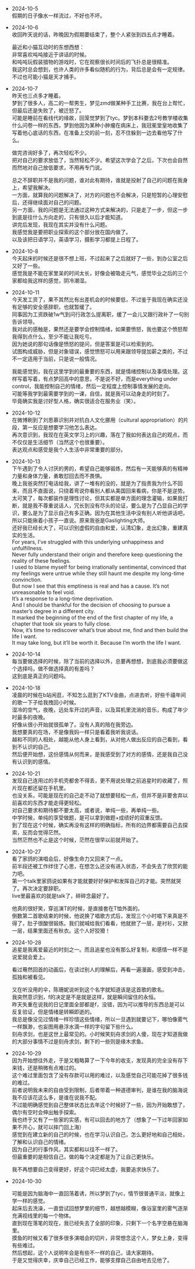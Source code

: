 - 2024-10-5 <br>
    假期的日子像水一样流过，不好也不坏。
    
- 2024-10-6 <br>
    收回昨天说的话，昨晚因为假期要结束了，整个人紧张到四五点才睡着。<br>

    最近和小猫互动时的东想西想：<br>
    非常喜欢吨吨接近于讲话的时候。<br>
    和吨吨玩假装猎物的游戏时，它在观察很长时间后的飞扑总是很精准。<br> 
    我这时总会想到，也许人类的许多看似随机的行为，背后总是会有一定规律。<br>
    不过也可能小猫是天才捕手。
    
- 2024-10-7<br>
    昨天也三点多才睡着。<br>
    梦到了很多人，高二的一帮男生，梦见zmd做某种手工比赛，我在台上帮忙，但最后还是失败了，被迁怒了。<br>
    可能是睡前在看线代的缘故，回笼觉梦到了tyc。梦到本科要去2号教学楼收集什么问卷一样的东西，梦到他因为某种小肿瘤在病床上，我冠冕堂皇地收集了写着他心底话的东西，在准备上交的前一刻，忍不住躲到一边去看他写了什么。<br>

    做完咨询好多了，再次轻松不少。<br>
    把对自己的要求放低了，当然轻松不少。希望这次学会了之后，下次也会自然而然地对自己放低要求，不用再专门说。<br>

    总之不辞职并不是我的问题，谁对此有期待，谁就是投射了自己的问题在我身上，希望我解决。<br>
    一方面，就算我的问题解决了，对方的问题也不会解决，只是短暂的心理安慰后，还得继续面对自己的问题。<br>
    另一方面，我的问题是无法通过这种方式来解决的，只是走了一步，但这一步到底是往什么方向走的，只有很久以后才能知道。<br>
    讲完后发现，我现在其实并没有什么问题。<br>
    我感觉我是要把职业探索的这个部分放在国内做了。<br>
    以及该把日语学习，英语学习，摄影学习都提上日程了。
    
- 2024-10-8<br>
    今天起床的时候还是很不想上班，不过起来了之后就好了一些，到办公室之后又好了一些。<br>
    感觉我是不能在家里呆的时间太长，好像会被吸走元气，感觉毕业之后的三个家都给我这样的感觉，阴冷潮湿。
    
- 2024-10-11<br>
    今天发工资了，果不其然比有出差机会的时候要低，不过鉴于我现在确实还没有足够的安全感辞职，也就暂缓了。<br>
    同事因为工资跌破1w气到问行政怎么提离职，缓了一会儿又跟行政补了一句别告诉领导。<br>
    我对此的感触是，果然还是要学会控制情绪，如果要愤怒，我也要这个愤怒帮我得到点什么，至少不能让我吃亏。<br>
    因为她说的那句话像是愤怒的提问，但是答案是可以检索到的。<br>
    试图构成威胁，但是对象错误，感觉愤怒可以用来跟领导提加薪之类的，不过不一定适用于当前，只是说一般情况。<br>
    
    我能感觉到，我在这里学到的最重要的东西，就是情绪控制以及事情处理。这样写着写着，有点梦回高中的意思，不是说不好，而是everything under control，我能控制自己的情绪，然后一定程度上控制事情发展的走向。<br>
    可能等我学到最需要学到的一课，自信，就是我可以动身走的时刻了。<br>
    毕竟确实我是讨好型人格，确实很适合在服务业（笑）。
    
- 2024-10-12<br>
    在微博刷到了刘思慕识别并对抗白人文化挪用（cultural appropriation）的片段，第一反应是想要学习他怎么表达。<br>
    再次意识到，我现在在英文学习上的兴趣，落在了我如何表达自己的观点，而不仅仅是生活细节（当然这个也很重要）。<br>
    表达观点和感受是我个人生活中非常重要的部分。

- 2024-10-13<br>
    下午遇到了令人讨厌的男的，希望自己能够锻炼，然后有一天能够真的有精神力量和身体力量，勇敢怼回去而不畏惧。<br>
    晚上我爸突然打电话给我，讲了一堆有的没的，就是为了指责我为什么不回来，而且不直面说，只绕着弯说你看别人都从美国回来看病，你是不是逆势。<br>
    太可笑了，每次都装作是理性讨论，但其实都是单方面的理念灌输，如果我打断，就是我不尊重说话人，冗长到没有尽头的论证，要么是为了凸显自己的学识，要么是为了显示自己有多正确。因为在其他生活中没有别人听他讲话吧，所以只能揪着小孩子一直说。原来我爸是Gaslighting大师。<br>
    还好我已经长大了，可以识别虚假的自由和爱，认清幻象，走出幻象，重建真实的生活。<br>
    For years, I’ve struggled with this underlying unhappiness and unfulfillness.<br>
    Never fully understand their origin and therefore keep questioning the reality of these feelings.<br>
    I used to blame myself for being irrationally sentimental, convinced that my feelings were untrue while they still haunt me despite my long-time convinction.<br>
    But now I see that this emptiness is real and has a cause. It’s not unreasonable to feel void.<br>
    It’s a response to a long-time deprivation. <br>
    And I should be thankful for the decision of choosing to pursue a master’s degree in a different city. <br>
    It marked the beginning of the end of the first chapter of my life, a chapter that took six years to fully close. <br>
    Now, it’s time to rediscover what’s true about me, find and then build the life I want.<br>
    It may take long, but it’ll be worth it. Because I’m worth the life I want.
    
- 2024-10-14<br>
    每当要做选择的时候，除了当前的选择以外，总要再想想，到底我必须要做这个选择吗，做不做选择真的有差吗？<br>
    这到底是真正的问题吗。
    
- 2024-10-18<br>
    凌晨的时候在b站闲逛，不知怎么逛到了KTV金曲，点进去听，好些千禧年间的歌一下子给我拽回小时候。<br>
    湿冷的空气，夜晚，远处车开过的声音，以及耳机里流淌的音乐，构成了年少时最多的夜晚。<br>
    好像从很小开始就很孤单了。没有人真的陪在我旁边。<br>
    我想要真的在场，不是像我妈一样只是看着我听我说话。<br>
    越和不同的人相处，越能从他人身上看到，从对他人做出反应的自己看到，看到不认识的自己。<br>
    然后便开始想，这份感情从何而来，是我感受到了对方的感情，还是我自己没有认识到的感情。<br>
    
- 2024-10-21<br>
    发现自己连用过的手机壳都舍不得丢，更不用说处理之前追星时的收藏了，照片现在都还留在手机里。<br>
    也没关系，可能是现在的自己走不动了就想要轻松一点，但并不是非要舍弃以前喜欢的东西才能走得更轻松。<br>
    对自己要求和期待都不要太高，或者说，单纯一些，再单纯一些。<br>
    中学时候，单纯的享受做题，是可以拿到做题+成绩好的双重反馈。<br>
    到了现在这个时候，确实再没有这样的明确指标，所有的边界都需要自己去探索，反而会觉得茫然。<br>
    当然茫然也不止是这个时候，茫然在很早以前就开始了。
    
- 2024-10-27<br>
    看了家鸽的演唱会后，好像生命力又回来了一点。<br>
    前半段还被工作绊住了心思，在想怎么还没有进入状态，不会失去了欣赏的能力吧。<br>
    第一个talk里家鸽说如果有才能就要好好保护和发挥自己的才能。突然就哭了。再次决定要辞职。<br>
    live里最喜欢的就是talk了，碎碎念最好了。<br>

    他真的很好笑，穿巡演T的时候，是直接套在T恤外面的。<br>
    倒数第二首歌结束的时候，他说换了唱歌方式后，发现三个小时唱下来真是不得了，肚子很酸很锻炼。我们就喊给我们看看，他就掀了一层，是衬衫，又掀一层，结果里面还有秋衣。这个人好狡猾！
    
- 2024-10-28<br>
    追星是我离爱最近的时刻之一。而且追星也没有那么好复制，和感情一样不是说爱就会爱上。<br>

    看过蓦然回首的动画后，在读过别人的理解后，再看一遍漫画，感受到冲击，孤独和被看见。<br>

    又在听没用的伞，陈珊妮说听到这个名字就知道该是这首歌的歌名。<br>
    我突然意识到，f的决定是不是就是这样，就是瞬间留住的永恒。<br>
    昨天失重在说我的日记里面全部都是f，没错，因为可以推导的东西总是可以反复验证，但是情绪是转瞬即逝的。<br>
    我总是像没见过情绪一样珍惜这些情绪，所以一旦遇到就要记下，哪怕像雾气一样飘渺，也妄图用悬浮水滴一样的字句留下些什么。<br>
    刻舟求剑，也是这世上最常见的。小时候笑刻舟求剑的人傻，现在才知道我做的大部分事情不过是刻舟求剑，剩下的一些则是缘木求鱼。<br>
    
- 2024-10-29<br>
    因为开始想往外走，于是又粗略算了一下今年的收支，发现真的完全没有存下来钱，还是稍微有点难过的。<br>
    这个难过里面包含了没有存款可以用的难过，以及感觉自己可能花掉了很多钱的难过。<br>
    前者说明我未来的自由受到限制，后者带着一种道德审判，是谁在我的脑海说我不应该花这么多，是谁在说我不配。<br>
    不过能明确感觉到自己整体状态比去年这个时候好了一些，因为开始敢想了，偶尔有空时会伸出触手探索。<br>
    我也终于又有了一些家的实感，有可以回去的地方了（想象了一下过年回家如果不开心，就可以摔门回上海）<br>
    感觉到在建立新的自己的时候，也在学习认识自己，怎么更好地和自己相处，了解和认识自己的情绪。<br>
    因为自己的行事作风，其实都和以往不一样了。<br>
    但最重要的是相信自己，做的每个决定都是为了让自己更快乐。<br>

    我不再想要自己变得更好，好这个词已经太虚，我要追求快乐了。
    
- 2024-10-30
    
    可能是因为脑海中一直回荡着诱，所以梦到了tyc，情节很普通平淡，就像上学一样的感觉。<br>
    起床后去洗澡，一直尝试回想梦里的细节，越想越模糊，像浴室里的雾气逐渐充满视线里的每一个物体。<br>
    直到现在落笔的现在，我已经失去了全部的印象，只剩下一个名字空悬在脑海里。<br>
    摸鱼的时候又看了很多很多演唱会的切片，非常想念这个人，梦女上身，变得有些难过。<br>
    然后想起，这个人说明年会是有些不一样的自己，请大家期待。<br>
    于是又觉得庆幸，庆幸自己已经工作，能够支撑自己自由地去见他了。